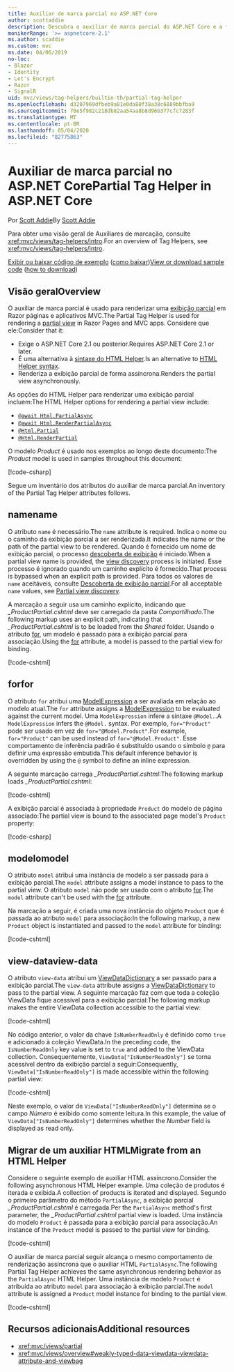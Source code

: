 ```yaml
---
title: Auxiliar de marca parcial no ASP.NET Core
author: scottaddie
description: Descubra o auxiliar de marca parcial do ASP.NET Core e a função de cada um de seus atributos na renderização de uma exibição parcial.
monikerRange: '>= aspnetcore-2.1'
ms.author: scaddie
ms.custom: mvc
ms.date: 04/06/2019
no-loc:
- Blazor
- Identity
- Let's Encrypt
- Razor
- SignalR
uid: mvc/views/tag-helpers/builtin-th/partial-tag-helper
ms.openlocfilehash: d3207969dfbeb9a81e0da88f38a38c6889bbfba9
ms.sourcegitcommit: 70e5f982c218db82aa54aa8b8d96b377cfc7283f
ms.translationtype: MT
ms.contentlocale: pt-BR
ms.lasthandoff: 05/04/2020
ms.locfileid: "82775863"
---
```

# <a name="partial-tag-helper-in-aspnet-core"></a><span data-ttu-id="92187-103">Auxiliar de marca parcial no ASP.NET Core</span><span class="sxs-lookup"><span data-stu-id="92187-103">Partial Tag Helper in ASP.NET Core</span></span>

<span data-ttu-id="92187-104">Por [Scott Addie](https://github.com/scottaddie)</span><span class="sxs-lookup"><span data-stu-id="92187-104">By [Scott Addie](https://github.com/scottaddie)</span></span>

<span data-ttu-id="92187-105">Para obter uma visão geral de Auxiliares de marcação, consulte <xref:mvc/views/tag-helpers/intro>.</span><span class="sxs-lookup"><span data-stu-id="92187-105">For an overview of Tag Helpers, see <xref:mvc/views/tag-helpers/intro>.</span></span>

<span data-ttu-id="92187-106">[Exibir ou baixar código de exemplo](https://github.com/dotnet/AspNetCore.Docs/tree/master/aspnetcore/mvc/views/tag-helpers/built-in/samples) ([como baixar](xref:index#how-to-download-a-sample))</span><span class="sxs-lookup"><span data-stu-id="92187-106">[View or download sample code](https://github.com/dotnet/AspNetCore.Docs/tree/master/aspnetcore/mvc/views/tag-helpers/built-in/samples) ([how to download](xref:index#how-to-download-a-sample))</span></span>

## <a name="overview"></a><span data-ttu-id="92187-107">Visão geral</span><span class="sxs-lookup"><span data-stu-id="92187-107">Overview</span></span>

<span data-ttu-id="92187-108">O auxiliar de marca parcial é usado para renderizar uma [exibição parcial](xref:mvc/views/partial) em Razor páginas e aplicativos MVC.</span><span class="sxs-lookup"><span data-stu-id="92187-108">The Partial Tag Helper is used for rendering a [partial view](xref:mvc/views/partial) in Razor Pages and MVC apps.</span></span> <span data-ttu-id="92187-109">Considere que ele:</span><span class="sxs-lookup"><span data-stu-id="92187-109">Consider that it:</span></span>

* <span data-ttu-id="92187-110">Exige o ASP.NET Core 2.1 ou posterior.</span><span class="sxs-lookup"><span data-stu-id="92187-110">Requires ASP.NET Core 2.1 or later.</span></span>
* <span data-ttu-id="92187-111">É uma alternativa à [sintaxe do HTML Helper](xref:mvc/views/partial#reference-a-partial-view).</span><span class="sxs-lookup"><span data-stu-id="92187-111">Is an alternative to [HTML Helper syntax](xref:mvc/views/partial#reference-a-partial-view).</span></span>
* <span data-ttu-id="92187-112">Renderiza a exibição parcial de forma assíncrona.</span><span class="sxs-lookup"><span data-stu-id="92187-112">Renders the partial view asynchronously.</span></span>

<span data-ttu-id="92187-113">As opções do HTML Helper para renderizar uma exibição parcial incluem:</span><span class="sxs-lookup"><span data-stu-id="92187-113">The HTML Helper options for rendering a partial view include:</span></span>

* [`@await Html.PartialAsync`](/dotnet/api/microsoft.aspnetcore.mvc.rendering.htmlhelperpartialextensions.partialasync)
* [`@await Html.RenderPartialAsync`](/dotnet/api/microsoft.aspnetcore.mvc.rendering.htmlhelperpartialextensions.renderpartialasync)
* [`@Html.Partial`](/dotnet/api/microsoft.aspnetcore.mvc.rendering.htmlhelperpartialextensions.partial)
* [`@Html.RenderPartial`](/dotnet/api/microsoft.aspnetcore.mvc.rendering.htmlhelperpartialextensions.renderpartial)

<span data-ttu-id="92187-114">O modelo *Product* é usado nos exemplos ao longo deste documento:</span><span class="sxs-lookup"><span data-stu-id="92187-114">The *Product* model is used in samples throughout this document:</span></span>

[!code-csharp[](samples/TagHelpersBuiltIn/Models/Product.cs)]

<span data-ttu-id="92187-115">Segue um inventário dos atributos do auxiliar de marca parcial.</span><span class="sxs-lookup"><span data-stu-id="92187-115">An inventory of the Partial Tag Helper attributes follows.</span></span>

## <a name="name"></a><span data-ttu-id="92187-116">name</span><span class="sxs-lookup"><span data-stu-id="92187-116">name</span></span>

<span data-ttu-id="92187-117">O atributo `name` é necessário.</span><span class="sxs-lookup"><span data-stu-id="92187-117">The `name` attribute is required.</span></span> <span data-ttu-id="92187-118">Indica o nome ou o caminho da exibição parcial a ser renderizada.</span><span class="sxs-lookup"><span data-stu-id="92187-118">It indicates the name or the path of the partial view to be rendered.</span></span> <span data-ttu-id="92187-119">Quando é fornecido um nome de exibição parcial, o processo [descoberta de exibição](xref:mvc/views/overview#view-discovery) é iniciado.</span><span class="sxs-lookup"><span data-stu-id="92187-119">When a partial view name is provided, the [view discovery](xref:mvc/views/overview#view-discovery) process is initiated.</span></span> <span data-ttu-id="92187-120">Esse processo é ignorado quando um caminho explícito é fornecido.</span><span class="sxs-lookup"><span data-stu-id="92187-120">That process is bypassed when an explicit path is provided.</span></span> <span data-ttu-id="92187-121">Para todos os valores de `name` aceitáveis, consulte [Descoberta de exibição parcial](xref:mvc/views/partial#partial-view-discovery).</span><span class="sxs-lookup"><span data-stu-id="92187-121">For all acceptable `name` values, see [Partial view discovery](xref:mvc/views/partial#partial-view-discovery).</span></span>

<span data-ttu-id="92187-122">A marcação a seguir usa um caminho explícito, indicando que *_ProductPartial.cshtml* deve ser carregado da pasta *Compartilhado*.</span><span class="sxs-lookup"><span data-stu-id="92187-122">The following markup uses an explicit path, indicating that *_ProductPartial.cshtml* is to be loaded from the *Shared* folder.</span></span> <span data-ttu-id="92187-123">Usando o atributo [for](#for), um modelo é passado para a exibição parcial para associação.</span><span class="sxs-lookup"><span data-stu-id="92187-123">Using the [for](#for) attribute, a model is passed to the partial view for binding.</span></span>

[!code-cshtml[](samples/TagHelpersBuiltIn/Pages/Product.cshtml?name=snippet_Name)]

## <a name="for"></a><span data-ttu-id="92187-124">for</span><span class="sxs-lookup"><span data-stu-id="92187-124">for</span></span>

<span data-ttu-id="92187-125">O atributo `for` atribui uma [ModelExpression](/dotnet/api/microsoft.aspnetcore.mvc.viewfeatures.modelexpression) a ser avaliada em relação ao modelo atual.</span><span class="sxs-lookup"><span data-stu-id="92187-125">The `for` attribute assigns a [ModelExpression](/dotnet/api/microsoft.aspnetcore.mvc.viewfeatures.modelexpression) to be evaluated against the current model.</span></span> <span data-ttu-id="92187-126">Uma `ModelExpression` infere a sintaxe `@Model.`.</span><span class="sxs-lookup"><span data-stu-id="92187-126">A `ModelExpression` infers the `@Model.` syntax.</span></span> <span data-ttu-id="92187-127">Por exemplo, `for="Product"` pode ser usado em vez de `for="@Model.Product"`.</span><span class="sxs-lookup"><span data-stu-id="92187-127">For example, `for="Product"` can be used instead of `for="@Model.Product"`.</span></span> <span data-ttu-id="92187-128">Esse comportamento de inferência padrão é substituído usando o símbolo `@` para definir uma expressão embutida.</span><span class="sxs-lookup"><span data-stu-id="92187-128">This default inference behavior is overridden by using the `@` symbol to define an inline expression.</span></span>

<span data-ttu-id="92187-129">A seguinte marcação carrega *_ProductPartial.cshtml*:</span><span class="sxs-lookup"><span data-stu-id="92187-129">The following markup loads *_ProductPartial.cshtml*:</span></span>

[!code-cshtml[](samples/TagHelpersBuiltIn/Pages/Product.cshtml?name=snippet_For)]

<span data-ttu-id="92187-130">A exibição parcial é associada à propriedade `Product` do modelo de página associado:</span><span class="sxs-lookup"><span data-stu-id="92187-130">The partial view is bound to the associated page model's `Product` property:</span></span>

[!code-csharp[](samples/TagHelpersBuiltIn/Pages/Product.cshtml.cs?highlight=8)]

## <a name="model"></a><span data-ttu-id="92187-131">modelo</span><span class="sxs-lookup"><span data-stu-id="92187-131">model</span></span>

<span data-ttu-id="92187-132">O atributo `model` atribui uma instância de modelo a ser passada para a exibição parcial.</span><span class="sxs-lookup"><span data-stu-id="92187-132">The `model` attribute assigns a model instance to pass to the partial view.</span></span> <span data-ttu-id="92187-133">O atributo `model` não pode ser usado com o atributo [for](#for).</span><span class="sxs-lookup"><span data-stu-id="92187-133">The `model` attribute can't be used with the [for](#for) attribute.</span></span>

<span data-ttu-id="92187-134">Na marcação a seguir, é criada uma nova instância do objeto `Product` que é passada ao atributo `model` para associação:</span><span class="sxs-lookup"><span data-stu-id="92187-134">In the following markup, a new `Product` object is instantiated and passed to the `model` attribute for binding:</span></span>

[!code-cshtml[](samples/TagHelpersBuiltIn/Pages/Product.cshtml?name=snippet_Model)]

## <a name="view-data"></a><span data-ttu-id="92187-135">view-data</span><span class="sxs-lookup"><span data-stu-id="92187-135">view-data</span></span>

<span data-ttu-id="92187-136">O atributo `view-data` atribui um [ViewDataDictionary](/dotnet/api/microsoft.aspnetcore.mvc.viewfeatures.viewdatadictionary) a ser passado para a exibição parcial.</span><span class="sxs-lookup"><span data-stu-id="92187-136">The `view-data` attribute assigns a [ViewDataDictionary](/dotnet/api/microsoft.aspnetcore.mvc.viewfeatures.viewdatadictionary) to pass to the partial view.</span></span> <span data-ttu-id="92187-137">A seguinte marcação faz com que toda a coleção ViewData fique acessível para a exibição parcial:</span><span class="sxs-lookup"><span data-stu-id="92187-137">The following markup makes the entire ViewData collection accessible to the partial view:</span></span>

[!code-cshtml[](samples/TagHelpersBuiltIn/Pages/Product.cshtml?name=snippet_ViewData&highlight=5-)]

<span data-ttu-id="92187-138">No código anterior, o valor da chave `IsNumberReadOnly` é definido como `true` e adicionado à coleção ViewData.</span><span class="sxs-lookup"><span data-stu-id="92187-138">In the preceding code, the `IsNumberReadOnly` key value is set to `true` and added to the ViewData collection.</span></span> <span data-ttu-id="92187-139">Consequentemente, `ViewData["IsNumberReadOnly"]` se torna acessível dentro da exibição parcial a seguir:</span><span class="sxs-lookup"><span data-stu-id="92187-139">Consequently, `ViewData["IsNumberReadOnly"]` is made accessible within the following partial view:</span></span>

[!code-cshtml[](samples/TagHelpersBuiltIn/Pages/Shared/_ProductViewDataPartial.cshtml?highlight=5)]

<span data-ttu-id="92187-140">Neste exemplo, o valor de `ViewData["IsNumberReadOnly"]` determina se o campo *Número* é exibido como somente leitura.</span><span class="sxs-lookup"><span data-stu-id="92187-140">In this example, the value of `ViewData["IsNumberReadOnly"]` determines whether the *Number* field is displayed as read only.</span></span>

## <a name="migrate-from-an-html-helper"></a><span data-ttu-id="92187-141">Migrar de um auxiliar HTML</span><span class="sxs-lookup"><span data-stu-id="92187-141">Migrate from an HTML Helper</span></span>

<span data-ttu-id="92187-142">Considere o seguinte exemplo de auxiliar HTML assíncrono.</span><span class="sxs-lookup"><span data-stu-id="92187-142">Consider the following asynchronous HTML Helper example.</span></span> <span data-ttu-id="92187-143">Uma coleção de produtos é iterada e exibida.</span><span class="sxs-lookup"><span data-stu-id="92187-143">A collection of products is iterated and displayed.</span></span> <span data-ttu-id="92187-144">Segundo o primeiro parâmetro do método `PartialAsync`, a exibição parcial *_ProductPartial.cshtml* é carregada.</span><span class="sxs-lookup"><span data-stu-id="92187-144">Per the `PartialAsync` method's first parameter, the *_ProductPartial.cshtml* partial view is loaded.</span></span> <span data-ttu-id="92187-145">Uma instância do modelo `Product` é passada para a exibição parcial para associação.</span><span class="sxs-lookup"><span data-stu-id="92187-145">An instance of the `Product` model is passed to the partial view for binding.</span></span>

[!code-cshtml[](samples/TagHelpersBuiltIn/Pages/Products.cshtml?name=snippet_HtmlHelper&highlight=3)]

<span data-ttu-id="92187-146">O auxiliar de marca parcial seguir alcança o mesmo comportamento de renderização assíncrona que o auxiliar HTML `PartialAsync`.</span><span class="sxs-lookup"><span data-stu-id="92187-146">The following Partial Tag Helper achieves the same asynchronous rendering behavior as the `PartialAsync` HTML Helper.</span></span> <span data-ttu-id="92187-147">Uma instância de modelo `Product` é atribuída ao atributo `model` para associação à exibição parcial.</span><span class="sxs-lookup"><span data-stu-id="92187-147">The `model` attribute is assigned a `Product` model instance for binding to the partial view.</span></span>

[!code-cshtml[](samples/TagHelpersBuiltIn/Pages/Products.cshtml?name=snippet_TagHelper&highlight=3)]

## <a name="additional-resources"></a><span data-ttu-id="92187-148">Recursos adicionais</span><span class="sxs-lookup"><span data-stu-id="92187-148">Additional resources</span></span>

* <xref:mvc/views/partial>
* <xref:mvc/views/overview#weakly-typed-data-viewdata-viewdata-attribute-and-viewbag>
